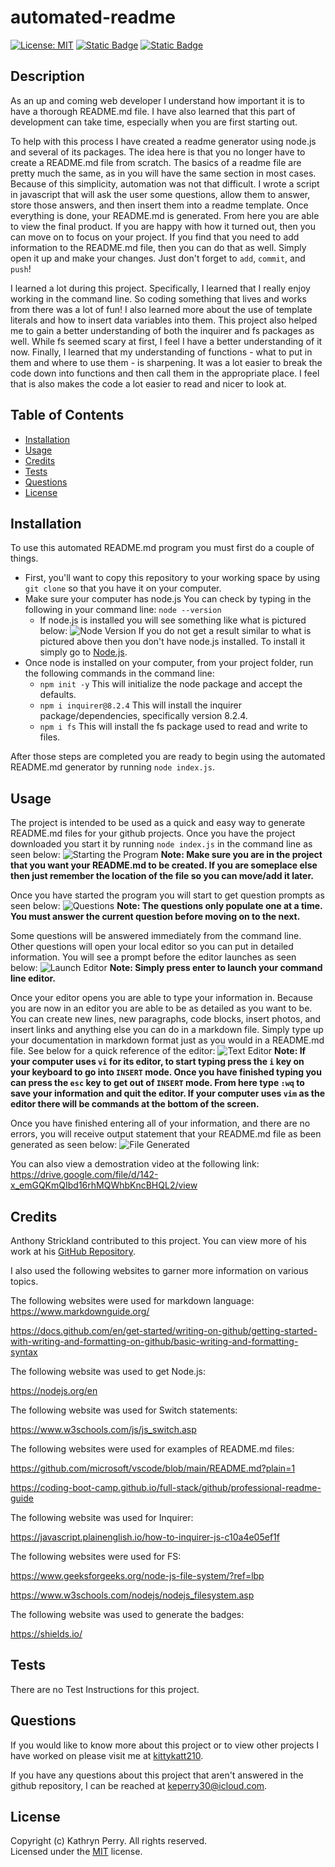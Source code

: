 # automated-readme

  [![License: MIT](https://img.shields.io/badge/License-MIT-yellow.svg)](https://opensource.org/licenses/MIT)
  [![Static Badge](https://img.shields.io/badge/JavaScript-323330?logo=javascript&logoColor=F7DF1E)](https://developer.mozilla.org/en-US/docs/Web/JavaScript)
  [![Static Badge](https://img.shields.io/badge/Node.js-43853D?logo=node.js&logoColor=white)](https://nodejs.org/en)

  ## Description

  As an up and coming web developer I understand how important it is to have a thorough README.md file. I have also learned that this part of development can take time, especially when you are first starting out.

To help with this process I have created a readme generator using node.js and several of its packages. The idea here is that you no longer have to create a README.md file from scratch. The basics of a readme file are pretty much the same, as in you will have the same section in most cases. Because of this simplicity, automation was not that difficult. I wrote a script in javascript that will ask the user some questions, allow them to answer, store those answers, and then insert them into a readme template. Once everything is done, your README.md is generated. From here you are able to view the final product. If you are happy with how it turned out, then you can move on to focus on your project. If you find that you need to add information to the README.md file, then you can do that as well. Simply open it up and make your changes. Just don't forget to `add`, `commit`, and `push`!

I learned a lot during this project. Specifically, I learned that I really enjoy working in the command line. So coding something that lives and works from there was a lot of fun! I also learned more about the use of template literals and how to insert data variables into them. This project also helped me to gain a better understanding of both the inquirer and fs packages as well. While fs seemed scary at first, I feel I have a better understanding of it now. Finally, I learned that my understanding of functions - what to put in them and where to use them - is sharpening. It was a lot easier to break the code down into functions and then call them in the appropriate place. I feel that is also makes the code a lot easier to read and nicer to look at.


  ## Table of Contents

  - [Installation](#installation)
  - [Usage](#usage)
  - [Credits](#credits)
  - [Tests](#tests)
  - [Questions](#questions)
  - [License](#license)

  ## Installation

  To use this automated README.md program you must first do a couple of things.

- First, you'll want to copy this repository to your working space by using `git clone` so that you have it on your computer.
- Make sure your computer has node.js You can check by typing in the following in your command line: `node --version`
	- If node.js is installed you will see something like what is pictured below:
	![Node Version](./assets/images/Node_Version.png)
	If you do not get a result similar to what is pictured above then you don't have node.js installed. To install it simply go to [Node.js](https://nodejs.org/en).
- Once node is installed on your computer, from your project folder, run the following commands in the command line:
	- `npm init -y` This will initialize the node package and accept the defaults.
	- `npm i inquirer@8.2.4` This will install the inquirer package/dependencies, specifically version 8.2.4.
	- `npm i fs` This will install the fs package used to read and write to files.

After those steps are completed you are ready to begin using the automated README.md generator by running `node index.js`.


  ## Usage

  The project is intended to be used as a quick and easy way to generate README.md files for your github projects. Once you have the project downloaded you start it by running `node index.js` in the command line as seen below:
![Starting the Program](./assets/images/00_InitiateProgram.png)
**Note: Make sure you are in the project that you want your README.md to be created. If you are someplace else then just remember the location of the file so you can move/add it later.**

Once you have started the program you will start to get question prompts as seen below:
![Questions](./assets/images/01_OpeningScreen.png)
**Note: The questions only populate one at a time. You must answer the current question before moving on to the next.**

Some questions will be answered immediately from the command line. Other questions will open your local editor so you can put in detailed information. You will see a prompt before the editor launches as seen below:
![Launch Editor](./assets/images/02_Input.png)
**Note: Simply press enter to launch your command line editor.**

Once your editor opens you are able to type your information in. Because you are now in an editor you are able to be as detailed as you want to be. You can create new lines, new paragraphs, code blocks, insert photos, and insert links and anything else you can do in a markdown file. Simply type up your documentation in markdown format just as you would in a README.md file. See below for a quick reference of the editor:
![Text Editor](./assets/images/03_TextEditor.png)
**Note: If your computer uses `vi` for its editor, to start typing press the `i` key on your keyboard to go into `INSERT` mode. Once you have finished typing you can press the `esc` key to get out of `INSERT` mode. From here type `:wq` to save your information and quit the editor. If your computer uses `vim` as the editor there will be commands at the bottom of the screen.**

Once you have finished entering all of your information, and there are no errors, you will receive output statement that your README.md file as been generated as seen below:
![File Generated](./assets/images/04_FinalScreen.png) 

You can also view a demostration video at the following link:  
https://drive.google.com/file/d/142-x_emGQKmQIbd16rhMQWhbKncBHQL2/view


  ## Credits

Anthony Strickland contributed to this project. You can view more of his work at his [GitHub Repository](https://github.com/AnthonyStrickland?tab=repositories).

I also used the following websites to garner more information on various topics.  

The following websites were used for markdown language:  
https://www.markdownguide.org/  

https://docs.github.com/en/get-started/writing-on-github/getting-started-with-writing-and-formatting-on-github/basic-writing-and-formatting-syntax

The following website was used to get Node.js:

https://nodejs.org/en

The following website was used for Switch statements:

https://www.w3schools.com/js/js_switch.asp

The following websites were used for examples of README.md files:

https://github.com/microsoft/vscode/blob/main/README.md?plain=1  

https://coding-boot-camp.github.io/full-stack/github/professional-readme-guide

The following website was used for Inquirer:

https://javascript.plainenglish.io/how-to-inquirer-js-c10a4e05ef1f  

The following websites were used for FS:

https://www.geeksforgeeks.org/node-js-file-system/?ref=lbp

https://www.w3schools.com/nodejs/nodejs_filesystem.asp

The following website was used to generate the badges:

https://shields.io/


  ## Tests

  There are no Test Instructions for this project.


  ## Questions

  If you would like to know more about this project or to view other projects I have worked on please visit me at [kittykatt210](https://github.com/kittykatt210).

  If you have any questions about this project that aren't answered in the github repository, I can be reached at keperry30@icloud.com.

  ## License
  Copyright (c) Kathryn Perry. All rights reserved.  
  Licensed under the [MIT](https://opensource.org/licenses/MIT) license.
